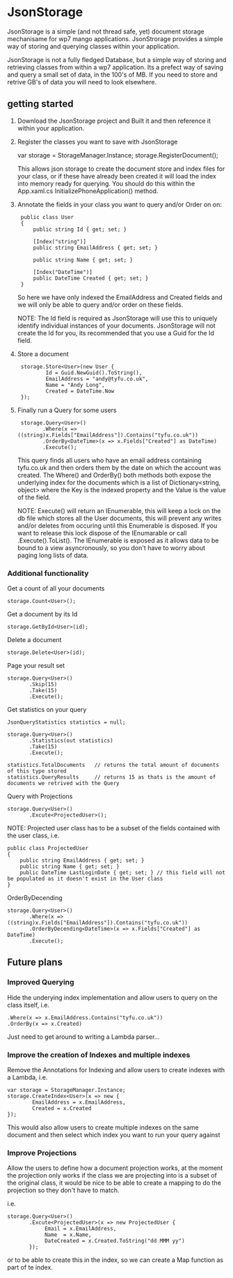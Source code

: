 # JsonStorage

JsonStorage is a simple (and not thread safe, yet) document storage mechanisame for wp7 mango applications. JsonStrorage provides a simple way of storing and querying classes within your application.

JsonStorage is not a fully fledged Database, but a simple way of storing and retrieving classes from within a wp7 application. Its a prefect way of saving and query a small set of data, in the 100's of MB. If you need to store and retrive GB's of data you will need to look elsewhere.



## getting started

1. Download the JsonStorage project and Built it and then reference it within your application.
2. Register the classes you want to save with JsonStorage

	var storage = StorageManager.Instance;
	storage.RegisterDocument<User>();

	This allows json storage to create the document store and index files for your class, or if these have already been created it will load the index into memory ready for querying. You should do this within the App.xaml.cs InitializePhoneApplication() method.

3. Annotate the fields in your class you want to query and/or Order on on:

		public class User 
		{
			public string Id { get; set; }

			[Index("string")]
			public string EmailAddress { get; set; }

			public string Name { get; set; }

			[Index("DateTime")]
			public DateTime Created { get; set; }
		}

	So here we have only indexed the EmailAddress and Created fields and we will only be able to query and/or order on these fields. 

	NOTE: The Id field is required as JsonStorage will use this to uniquely identify individual instances of your documents. JsonStorage will not create the Id for you, its recommended that you use a Guid for the Id field.


4. Store a document

		storage.Store<User>(new User {
				Id = Guid.NewGuid().ToString(),
				EmailAddress = "andy@tyfu.co.uk",
				Name = "Andy Long",
				Created = DateTime.Now
		});


5. Finally run a Query for some users

		storage.Query<User>()
		  	   .Where(x => ((string)x.Fields["EmailAddress"]).Contains("tyfu.co.uk"))
	      	   .OrderBy<DateTime>(x => x.Fields["Created"] as DateTime)
		  	   .Execute();

	This query finds all users who have an email address containing tyfu.co.uk and then orders them by the date on which the account was created. The Where() and OrderBy() both methods both expose the underlying index for the documents which is a list of Dictionary<string, object> where the Key is the indexed property and the Value is the value of the field.

	NOTE: Execute() will return an IEnumerable, this will keep a lock on the db file which stores all the User documents, this will prevent any writes and/or deletes from occuring until this Enumerable is disposed. If you want to release this lock dispose of the IEnumarable or call .Execute().ToList(). The IEnumerable is exposed as it allows data to be bound to a view asyncronously, so you don't have to worry about paging long lists of data.



### Additional functionality

Get a count of all your documents

	storage.Count<User>();

Get a document by its Id

	storage.GetById<User>(id);

Delete a document

	storage.Delete<User>(id);

Page your result set

	storage.Query<User>()
	       .Skip(15)
	       .Take(15)
	       .Execute();

Get statistics on your query

	JsonQueryStatistics statistics = null;

	storage.Query<User>()
	       .Statistics(out statistics)
	       .Take(15)
	       .Execute();

	statistics.TotalDocuments   // returns the total amount of documents of this type stored
	statistics.QueryResults     // returns 15 as thats is the amount of documents we retrived with the Query

Query with Projections

	storage.Query<User>()
	       .Excute<ProjectedUser>();

NOTE: Projected user class has to be a subset of the fields contained with the user class, i.e.

	public class ProjectedUser 
	{
		public string EmailAddress { get; set; }
		public string Name { get; set; }
		public DateTime LastLoginDate { get; set; } // this field will not be populated as it doesn't exist in the User class
	}

OrderByDecending

	storage.Query<User>()
		   .Where(x => ((string)x.Fields["EmailAddress"]).Contains("tyfu.co.uk"))
	       .OrderByDecending<DateTime>(x => x.Fields["Created"] as DateTime)
		   .Execute();



## Future plans

### Improved Querying

Hide the underying index implementation and allow users to query on the class itself, i.e.
		
	.Where(x => x.EmailAddress.Contains("tyfu.co.uk"))
	.OrderBy(x => x.Created)

Just need to get around to writing a Lambda parser...


### Improve the creation of Indexes and multiple indexes

Remove the Annotations for Indexing and allow users to create indexes with a Lambda, i.e.

	var storage = StorageManager.Instance;
	storage.CreateIndex<User>(x => new { 
			EmailAddress = x.EmailAddress,
			Created = x.Created
	});

This would also allow users to create multiple indexes on the same document and then select which index you want to run your query against



### Improve Projections

Allow the users to define how a document projection works, at the moment the projection only works if the class we are projecting into is a subset of the original class, it would be nice to be able to create a mapping to do the projection so they don't have to match.

i.e. 

	storage.Query<User>()
	       .Excute<ProjectedUser>(x => new ProjectedUser {
	        	Email = x.EmailAddress,
	        	Name  = x.Name,
	        	DateCreated = x.Created.ToString("dd MMM yy")
	       });

or to be able to create this in the index, so we can create a Map function as part of te index.
